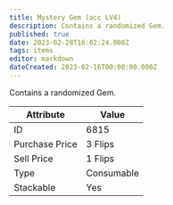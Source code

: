 ```yaml
---
title: Mystery Gem (acc LV4)
description: Contains a randomized Gem.
published: true
date: 2023-02-28T16:02:24.000Z
tags: items
editor: markdown
dateCreated: 2023-02-16T00:00:00.000Z
---
```


Contains a randomized Gem.

|Attribute|Value|
|-|-|
|ID|6815|
|Purchase Price|3 Flips|
|Sell Price|1 Flips|
|Type|Consumable|
|Stackable|Yes|

